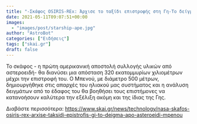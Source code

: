 ```yaml
---
title: "-Σκάφος OSIRIS-REx: Άρχισε το ταξίδι επιστροφής στη Γη-Το δείγμα από αστεροειδή Μπενού"
date: 2021-05-11T09:07:51+00:00
images:
  - "images/post/starship-ape.jpg"
author: "AstroBot"
categories: ["Ειδήσεις"]
tags: ["skai.gr"]
draft: false
---
```


Το σκάφος - η πρώτη αμερικανική αποστολή συλλογής υλικών από αστεροειδή- θα διανύσει μια απόσταση 320 εκατομμυρίων χιλιομέτρων μέχρι την επιστροφή του. Ο Μπενού, με διάμετρο 500 μέτρων, δημιουργήθηκε στις απαρχές του ηλιακού μας συστήματος και η ανάλυση δειγμάτων από το έδαφος του θα βοηθήσει τους επιστήμονες να κατανοήσουν καλύτερα την εξέλιξη ακόμη και της ίδιας της Γης.

Διαβάστε περισσότερα: https://www.skai.gr/news/technology/nasa-skafos-osiris-rex-arxise-taksidi-epistrofis-gi-to-deigma-apo-asteroeidi-mpenou

